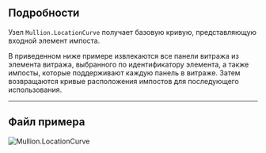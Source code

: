 ## Подробности
Узел `Mullion.LocationCurve` получает базовую кривую, представляющую входной элемент импоста.

В приведенном ниже примере извлекаются все панели витража из элемента витража, выбранного по идентификатору элемента, а также импосты, которые поддерживают каждую панель в витраже. Затем возвращаются кривые расположения импостов для последующего использования.
___
## Файл примера

![Mullion.LocationCurve](./Revit.Elements.Mullion.LocationCurve_img.jpg)
